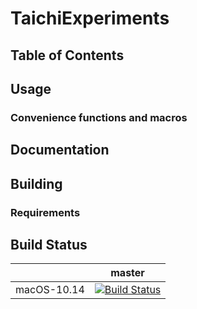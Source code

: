 # TaichiExperiments



## Table of Contents



## Usage



### Convenience functions and macros



## Documentation



## Building



### Requirements



## Build Status

|       | master | 
| ----- | ------ | 
| macOS-10.14 | [![Build Status](https://travis-ci.com/github/splashyin/TaichiExperiments.svg?branch=master)](https://travis-ci.com/github/splashyin/TaichiExperiments) |

